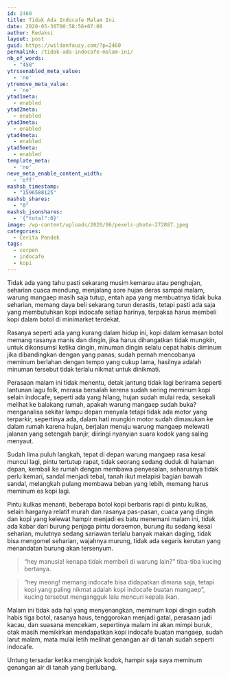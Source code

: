 ```yaml
---
id: 2460
title: Tidak Ada Indocafe Malam Ini
date: 2020-05-30T00:58:56+07:00
author: Redaksi
layout: post
guid: https://wildanfauzy.com/?p=2460
permalink: /tidak-ada-indocafe-malam-ini/
nb_of_words:
  - "458"
ytrssenabled_meta_value:
  - 'no'
ytremove_meta_value:
  - 'no'
ytad1meta:
  - enabled
ytad2meta:
  - enabled
ytad3meta:
  - enabled
ytad4meta:
  - enabled
ytad5meta:
  - enabled
template_meta:
  - 'no'
neve_meta_enable_content_width:
  - 'off'
mashsb_timestamp:
  - "1596588125"
mashsb_shares:
  - "0"
mashsb_jsonshares:
  - '{"total":0}'
image: /wp-content/uploads/2020/06/pexels-photo-272887.jpeg
categories:
  - Cerita Pendek
tags:
  - cerpen
  - indocafe
  - kopi
---
```

<p class="has-drop-cap">
  Tidak ada yang tahu pasti sekarang musim kemarau atau penghujan, seharian cuaca mendung, menjalang sore hujan deras sampai malam, warung mangaep masih saja tutup, entah apa yang membuatnya tidak buka seharian, memang daya beli sekarang turun derastis, tetapi pasti ada saja yang membutuhkan kopi indocafe setiap harinya, terpaksa harus membeli kopi dalam botol di minimarket terdekat.
</p>

Rasanya seperti ada yang kurang dalam hidup ini, kopi dalam kemasan botol memang rasanya manis dan dingin, jika harus dihangatkan tidak mungkin, untuk dikonsumsi ketika dingin, minuman dingin selalu cepat habis diminum jika dibandingkan dengan yang panas, sudah pernah mencobanya meminum berlahan dengan tempo yang cukup lama, hasilnya adalah minuman tersebut tidak terlalu nikmat untuk dinikmati.

Perasaan malam ini tidak menentu, detak jantung tidak lagi berirama seperti lantunan lagu folk, merasa bersalah kerena sudah sering meminum kopi selain indocafe, seperti ada yang hilang, hujan sudah mulai reda, sesekali melihat ke balakang rumah, apakah warung mangaep sudah buka? menganalisa sekitar lampu depan menyala tetapi tidak ada motor yang terparkir, sepertinya ada, dalam hati mungkin motor sudah dimasukan ke dalam rumah karena hujan, berjalan menuju warung mangaep melewati jalanan yang setengah banjir, diiringi nyanyian suara kodok yang saling menyaut.

Sudah lima puluh langkah, tepat di depan warung mangaep rasa kesal muncul lagi, pintu tertutup rapat, tidak seorang sedang duduk di halaman depan, kembali ke rumah dengan membawa penyesalan, seharusnya tidak perlu kemari, sandal menjadi tebal, tanah ikut melapisi bagian bawah sandal, melangkah pulang membawa beban yang lebih, memang harus meminum es kopi lagi.

Pintu kulkas menanti, beberapa botol kopi berbaris rapi di pintu kulkas, selain harganya relatif murah dan rasanya pas-pasan, cuaca yang dingin dan kopi yang kelewat hampir menjadi es batu menemani malam ini, tidak ada kabar dari burung penjaga pintu doraemon, burung itu sedang kesal seharian, mulutnya sedang sariawan terlalu banyak makan daging, tidak bisa mengomel seharian, wajahnya murung, tidak ada segaris kerutan yang menandatan burung akan tersenyum.

<blockquote class="wp-block-quote">
  <p>
    &#8220;hey manusia! kenapa tidak membeli di warung lain?&#8221; tiba-tiba kucing bertanya.
  </p>
</blockquote>

<blockquote class="wp-block-quote">
  <p>
    &#8220;hey meong! memang indocafe bisa didapatkan dimana saja, tetapi kopi yang paling nikmat adalah kopi indocafe buatan mangaep&#8221;, kucing tersebut mengangguk lalu mencuri kepala ikan.
  </p>
</blockquote>

Malam ini tidak ada hal yang menyenangkan, meminum kopi dingin sudah habis tiga botol, rasanya haus, tenggorokan menjadi gatal, perasaan jadi kacau, dan suasana mencekam, sepertinya malam ini akan mimpi buruk, otak masih memikirkan mendapatkan kopi indocafe buatan mangaep, sudah larut malam, mata mulai letih melihat genangan air di tanah sudah seperti indocafe.

Untung tersadar ketika menginjak kodok, hampir saja saya meminum genangan air di tanah yang berlubang.
